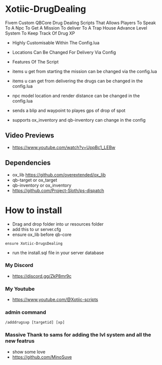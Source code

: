 # Xotiic-DrugDealing
Fivem Custom QBCore Drug Dealing Scripts That Allows Players To Speak To A Npc To Get A Mission To deliver To A Trap House
Advance Level System To Keep Track Of Drug XP

- Highly Customisable Within The Config.lua
- Locations Can Be Changed For Delivery Via Config

- Features Of The Script
- items u get from starting the mission can be changed via the config.lua
- items u can get from delivering the drugs can be changed in the config.lua
- npc model location and render distance can be changed in the config.lua 
- sends a blip and waypoint to playes gps of drop of spot
- supports ox_inventory and qb-inventory can change in the config

## Video Previews
- https://www.youtube.com/watch?v=UppBc1_LEBw

## Dependencies
- ox_lib https://github.com/overextended/ox_lib
- qb-target or ox_target
- qb-inventory or ox_inventory
- https://github.com/Project-Sloth/ps-dispatch 

# How to install
 
- Drag and drop folder into ur resources folder
- add this to ur server.cfg
- ensure ox_lib before qb-core
```
ensure Xotiic-DrugsDealing
```
- run the install.sql file in your server database



### My Discord
- https://discord.gg/ZkP8mr9c

### My Youtube
- https://www.youtube.com/@Xotiic-scripts


### admin command 
 ```/adddrugsxp [targetid] [xp]```

 ### Massive Thank to sams for adding the lvl system and all the new featrus
 - show some love
 - https://github.com/MinoSuve
